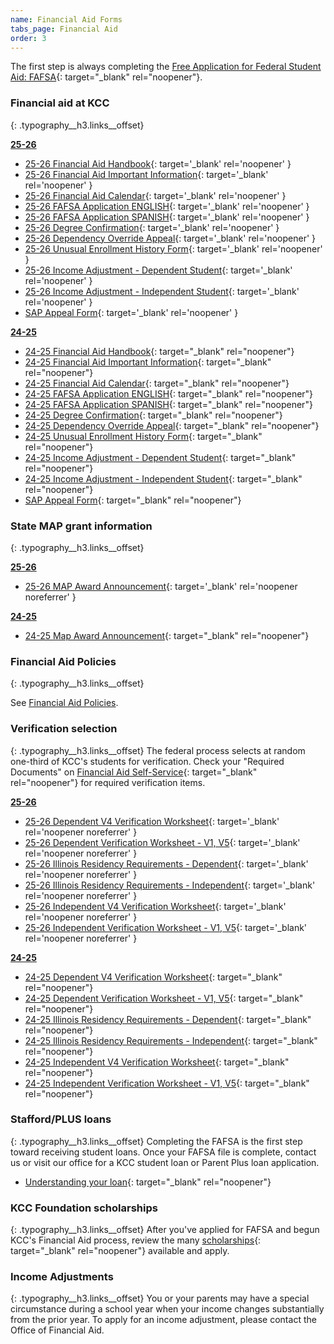 ```yaml
---
name: Financial Aid Forms
tabs_page: Financial Aid
order: 3
---
```

The first step is always completing the [Free Application for Federal Student Aid: FAFSA](http://www.fafsa.gov/){: target="_blank" rel="noopener"}.&nbsp;

### Financial aid at KCC
{: .typography__h3.links__offset}

**<u>25-26</u>**

* [25-26 Financial Aid Handbook](../uploads/pdf/25-26%20FA%20Handbook.pdf){: target='_blank' rel='noopener' }
* [25-26 Financial Aid Important Information](../uploads/pdf/25-26%20Financial%20Aid%20Important%20Information.pdf){: target='_blank' rel='noopener' }
* [25-26 Financial Aid Calendar](../uploads/pdf/25-26%20Financial%20Aid%20Calendar.pdf){: target='_blank' rel='noopener' }
* [25-26 FAFSA Application ENGLISH](../uploads/pdf/2025-26%20paper%20fafsa%20English.pdf){: target='_blank' rel='noopener' }
* [25-26 FAFSA Application SPANISH](../uploads/pdf/2025-26%20paper%20fafsa%20Spanish.pdf){: target='_blank' rel='noopener' }
* [25-26 Degree Confirmation](../uploads/pdf/25-26%20Bachelor's%20Degree%20Confirmation.pdf){: target='_blank' rel='noopener' }
* [25-26 Dependency Override Appeal](../uploads/pdf/25-26%20Dependency%20Override%20Appeal.pdf){: target='_blank' rel='noopener' }
* [25-26 Unusual Enrollment History Form](../uploads/pdf/25-26%20Unusual%20Enrollment%20History%20Form.pdf){: target='_blank' rel='noopener' }
* [25-26 Income Adjustment - Dependent Student](../uploads/pdf/25-26%20Income%20Adjustment-Dependent%20Student.pdf){: target='_blank' rel='noopener' }
* [25-26 Income Adjustment - Independent Student](../uploads/pdf/25-26%20Income%20Adjustment-Independent%20Student.pdf){: target='_blank' rel='noopener' }
* [SAP Appeal Form](../uploads/pdf/SAP%20Appeal%20Form.pdf){: target='_blank' rel='noopener' }

**<u>24-25</u>**

* [24-25 Financial Aid Handbook](../uploads/pdf/24-25-Financial-Aid-Handbook.pdf){: target="_blank" rel="noopener"}
* [24-25 Financial Aid Important Information](../uploads/pdf/24-25-Financial-Aid-Important-Information.pdf){: target="_blank" rel="noopener"}
* [24-25 Financial Aid Calendar](../uploads/pdf/24-25-Financial-Aid-Calendar.pdf){: target="_blank" rel="noopener"}
* [24-25 FAFSA Application ENGLISH](../uploads/pdf/24-25-FAFSA-Application-ENGLISH.pdf){: target="_blank" rel="noopener"}
* [24-25 FAFSA Application SPANISH](../uploads/pdf/24-25-FAFSA-Application-SPANISH.pdf){: target="_blank" rel="noopener"}
* [24-25 Degree Confirmation](../uploads/pdf/24-25-Degree-Confirmation.pdf){: target="_blank" rel="noopener"}
* [24-25 Dependency Override Appeal](../uploads/pdf/24-25%20Dependency%20Override%20Appeal.pdf){: target="_blank" rel="noopener"}
* [24-25 Unusual Enrollment History Form](../uploads/pdf/24-25-Unusual-Enrollment-History-Form.pdf){: target="_blank" rel="noopener"}
* [24-25 Income Adjustment - Dependent Student](../uploads/pdf/24-25%20Income%20Adjustment-Dependent%20Student.pdf){: target="_blank" rel="noopener"}
* [24-25 Income Adjustment - Independent Student](../uploads/pdf/24-25%20Income%20Adjustment-Independent%20Student.pdf){: target="_blank" rel="noopener"}
* [SAP Appeal Form](../uploads/pdf/SAP%20Appeal%20Form.pdf){: target="_blank" rel="noopener"}

### State MAP grant information
{: .typography__h3.links__offset}

**<u>25-26</u>**

* [25-26 MAP Award Announcement](../uploads/pdf/25-26%20MAP%20Award%20Announcement.pdf){: target='_blank' rel='noopener noreferrer' }

**<u>24-25</u>**

* [24-25 Map Award Announcement](../uploads/pdf/2024-2025-MAP-Award-Announcement.pdf){: target="_blank" rel="noopener"}

### Financial Aid Policies
{: .typography__h3.links__offset}

See [Financial Aid Policies](#kcc-financial-aid-policies).

### Verification selection
{: .typography__h3.links__offset}
The federal process selects at random one-third of KCC's students for verification. Check your "Required Documents" on [Financial Aid Self-Service](https://selfservice.kcc.edu/Student/FinancialAid/Home){: target="_blank" rel="noopener"} for required verification items.

**<u>25-26</u>**

* [25-26 Dependent V4 Verification Worksheet](../uploads/pdf/25-26%20Dependent%20V4%20Verification%20Worksheet.pdf){: target='_blank' rel='noopener noreferrer' }
* [25-26 Dependent Verification Worksheet - V1, V5](../uploads/pdf/25-26%20Dependent%20V1-V5%20Verification%20Worksheet.pdf){: target='_blank' rel='noopener noreferrer' }
* [25-26 Illinois Residency Requirements - Dependent](../uploads/pdf/25-26%20Dependent%20Illinois%20Residency%20Requirements.pdf){: target='_blank' rel='noopener noreferrer' }
* [25-26 Illinois Residency Requirements - Independent](../uploads/pdf/25-26%20Independent%20Illinois%20Residency%20Requirements.pdf){: target='_blank' rel='noopener noreferrer' }
* [25-26 Independent V4 Verification Worksheet](../uploads/pdf/25-26%20Independent%20V4%20Verification%20Worksheet.pdf){: target='_blank' rel='noopener noreferrer' }
* [25-26 Independent Verification Worksheet - V1, V5](../uploads/pdf/25-26%20Independent%20V1-V5%20Verification%20Worksheet.pdf){: target='_blank' rel='noopener noreferrer' }

**<u>24-25</u>**

* [24-25 Dependent V4 Verification Worksheet](../uploads/pdf/24-25-Dependent-V4-Verification-Worksheet.pdf){: target="_blank" rel="noopener"}
* [24-25 Dependent Verification Worksheet - V1, V5](../uploads/pdf/24-25-Dependent-Verification-Worksheet-V1--V5.pdf){: target="_blank" rel="noopener"}
* [24-25 Illinois Residency Requirements - Dependent](../uploads/pdf/24-25-Illinois-Residency-Requirements-Dependent.pdf){: target="_blank" rel="noopener"}
* [24-25 Illinois Residency Requirements - Independent](../uploads/pdf/24-25-Illinois-Residency-Requirements-Independent.pdf){: target="_blank" rel="noopener"}
* [24-25 Independent V4 Verification Worksheet](../uploads/pdf/24-25-Independent-V4-Verification-Worksheet.pdf){: target="_blank" rel="noopener"}
* [24-25 Independent Verification Worksheet - V1, V5](../uploads/pdf/24-25-Independent-Verification-Worksheet-V1--V5.pdf){: target="_blank" rel="noopener"}

### Stafford/PLUS loans
{: .typography__h3.links__offset}
Completing the FAFSA is the first step toward receiving student loans. Once your FAFSA file is complete, contact us or visit our office for a KCC student loan or Parent Plus loan application.
* [Understanding your loan](../uploads/pdf/understanding-your-federal-direct-student-loan-award.pdf){: target="_blank" rel="noopener"}

### KCC Foundation scholarships
{: .typography__h3.links__offset}
After you've applied for FAFSA and begun KCC's Financial Aid process, review the many [scholarships](https://foundation.kcc.edu/scholarships/){: target="_blank" rel="noopener"} available and apply.

### Income Adjustments
{: .typography__h3.links__offset}
You or your parents may have a special circumstance during a school year when your income changes substantially from the prior year. To apply for an income adjustment, please contact the Office of Financial Aid. 

